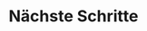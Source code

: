 ---
title: Nächste Schritte
eleventyNavigation:
  title: Nächste Schritte
  key: de_next
  order: 8
  parent: de
---